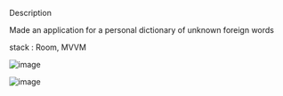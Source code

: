 Description

Made an application for a personal dictionary of unknown foreign words

stack : Room, MVVM


![image](https://user-images.githubusercontent.com/82571138/192836209-0a421f31-8e23-423f-acc0-ae22c8d95918.png)


![image](https://user-images.githubusercontent.com/82571138/192835990-dc8fab69-db04-4128-a6bf-1f0b356ebbbf.png)



